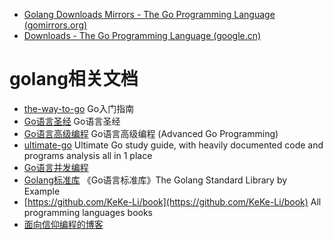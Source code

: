 - [Golang Downloads Mirrors - The Go Programming Language (gomirrors.org)](https://gomirrors.org/)
- [Downloads - The Go Programming Language (google.cn)](https://golang.google.cn/dl/)

# golang相关文档

- [the-way-to-go](https://github.com/unknwon/the-way-to-go_ZH_CN/blob/master/eBook/directory.md) Go入门指南
- [Go语言圣经](https://books.studygolang.com/gopl-zh/) Go语言圣经
- [Go语言高级编程](https://github.com/chai2010/advanced-go-programming-book) Go语言高级编程 (Advanced Go Programming)
- [ultimate-go](https://github.com/hoanhan101/ultimate-go) Ultimate Go study guide, with heavily documented code and programs analysis all in 1 place
- [Go语言并发编程](https://talks.godoc.org/github.com/chai2010/awesome-go-zh/chai2010/chai2010-golang-concurrency.slide)
- [Golang标准库](https://github.com/polaris1119/The-Golang-Standard-Library-by-Example) 《Go语言标准库》The Golang Standard Library by Example
- [https://github.com/KeKe-Li/book](https://github.com/KeKe-Li/book) All programming languages books
- [面向信仰编程的博客](https://draveness.me/)
